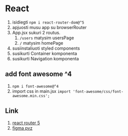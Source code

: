 # React

1. isidiegti `npm i react-router-dom@^5`
2. apjuosti musu app su browserRouter
3. App.jsx sukuri 2 routus. 
   1. `/users` matysim usersPage
   2. `/` matysim homePage
4. susiinstaliuoti styled components
5. susikurti Container komponenta
6. susikurti Navigation komponenta


## add font awesome ^4

1. `npm i font-awesome@^4`
2. import css in main.jsx `import 'font-awesome/css/font-awesome.min.css';`


## Link

1. [react router 5](https://v5.reactrouter.com/web/guides/quick-start)
2. [figma pvz](https://www.figma.com/community/file/1020703109729818177)